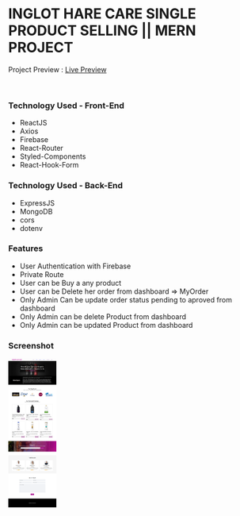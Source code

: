 # INGLOT HARE CARE SINGLE PRODUCT SELLING || MERN PROJECT

<span>Project Preview : <a href ="https://inglot-hair-care.web.app/">Live Preview</a></span>

<div></div> <br>
<h3>Technology Used - Front-End</h3>
<ul>
  <li>ReactJS</li>
  <li>Axios</li>
  <li>Firebase</li>
  <li>React-Router</li>
  <li>Styled-Components</li>
  <li>React-Hook-Form</li>
</ul>

<h3>Technology Used - Back-End</h3>
<ul>
  <li>ExpressJS</li>
  <li>MongoDB</li>
  <li>cors</li>
  <li>dotenv</li>
</ul>

<h3>Features</h3>
<ul>
  <li>User Authentication with Firebase</li>
  <li>Private Route</li>
  <li>User can be Buy a any product</li>
  <li>User can be Delete her order from dashboard => MyOrder </li>
  <li>Only Admin Can be update order status pending to aproved from dashboard</li>
  <li>Only Admin can be delete Product from dashboard </li>
  <li>Only Admin can be updated Product from dashboard  </li>
</ul>

<h3>Screenshot</h3>
  
  <img height="300px" src="./src/assets/screen-home-page.png" alt="ss" />
  <div></div> <br />
